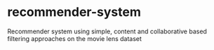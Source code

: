 # recommender-system
Recommender system using simple, content and collaborative based filtering approaches on the movie lens dataset
